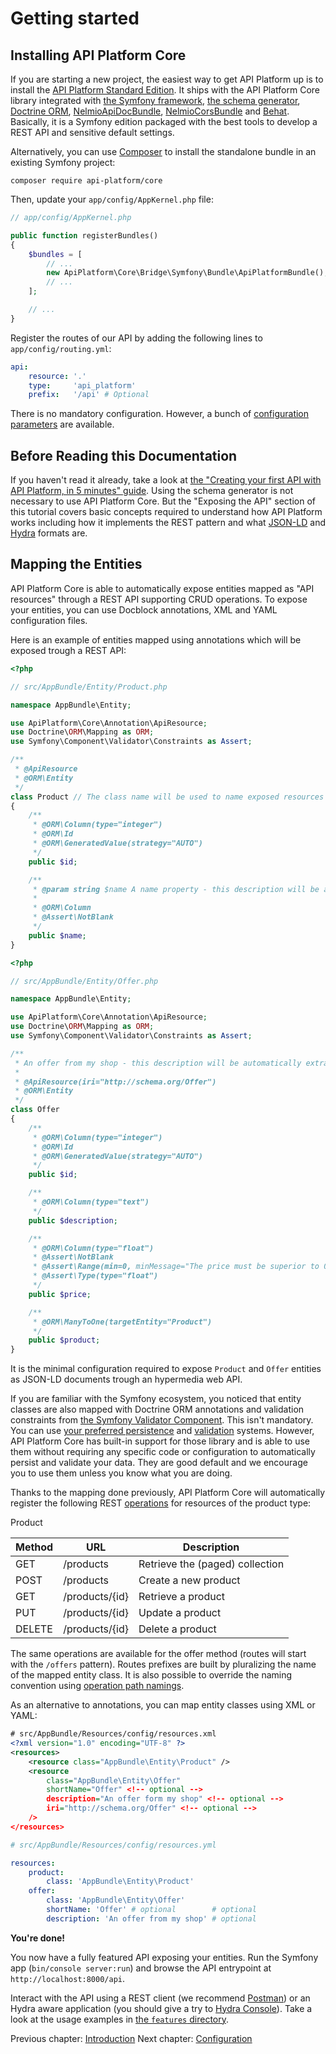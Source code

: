 # Getting started

## Installing API Platform Core

If you are starting a new project, the easiest way to get API Platform up is to install the [API Platform Standard Edition](https://github.com/api-platform/api-platform).
It ships with the API Platform Core library integrated with [the Symfony framework](https://symfony.com), [the schema generator](../schema-generator/),
[Doctrine ORM](www.doctrine-project.org), [NelmioApiDocBundle](https://github.com/nelmio/NelmioApiDocBundle), [NelmioCorsBundle](https://github.com/nelmio/NelmioCorsBundle)
and [Behat](http://behat.org).
Basically, it is a Symfony edition packaged with the best tools to develop a REST API and sensitive default settings.

Alternatively, you can use [Composer](http://getcomposer.org) to install the standalone bundle in an existing Symfony project:

`composer require api-platform/core`

Then, update your `app/config/AppKernel.php` file:

```php
// app/config/AppKernel.php

public function registerBundles()
{
    $bundles = [
        // ...
        new ApiPlatform\Core\Bridge\Symfony\Bundle\ApiPlatformBundle(),
        // ...
    ];

    // ...
}
```

Register the routes of our API by adding the following lines to `app/config/routing.yml`:

```yaml
api:
    resource: '.'
    type:     'api_platform'
    prefix:   '/api' # Optional
```

There is no mandatory configuration. However, a bunch of [configuration parameters](configuration.md) are available.

## Before Reading this Documentation

If you haven't read it already, take a look at [the "Creating your first API with API Platform, in 5 minutes" guide](../tutorial/api.md).
Using the schema generator is not necessary to use API Platform Core. But the "Exposing the API" section of this tutorial
covers basic concepts required to understand how API Platform works including how it implements the REST pattern and what
[JSON-LD](http://json-ld.org/) and [Hydra](http://www.hydra-cg.com/) formats are.

## Mapping the Entities

API Platform Core is able to automatically expose entities mapped as "API resources" through a REST API supporting CRUD operations.
To expose your entities, you can use Docblock annotations, XML and YAML configuration files.

Here is an example of entities mapped using annotations which will be exposed trough a REST API:

```php
<?php

// src/AppBundle/Entity/Product.php

namespace AppBundle\Entity;

use ApiPlatform\Core\Annotation\ApiResource;
use Doctrine\ORM\Mapping as ORM;
use Symfony\Component\Validator\Constraints as Assert;

/**
 * @ApiResource
 * @ORM\Entity
 */
class Product // The class name will be used to name exposed resources
{
    /**
     * @ORM\Column(type="integer")
     * @ORM\Id
     * @ORM\GeneratedValue(strategy="AUTO")
     */
    public $id;

    /**
     * @param string $name A name property - this description will be avaliable in the API documentation too.
     *
     * @ORM\Column
     * @Assert\NotBlank
     */
    public $name;
}
```

```php
<?php

// src/AppBundle/Entity/Offer.php

namespace AppBundle\Entity;

use ApiPlatform\Core\Annotation\ApiResource;
use Doctrine\ORM\Mapping as ORM;
use Symfony\Component\Validator\Constraints as Assert;

/**
 * An offer from my shop - this description will be automatically extracted form the PHPDoc to document the API.
 *
 * @ApiResource(iri="http://schema.org/Offer")
 * @ORM\Entity
 */
class Offer
{
    /**
     * @ORM\Column(type="integer")
     * @ORM\Id
     * @ORM\GeneratedValue(strategy="AUTO")
     */
    public $id;

    /**
     * @ORM\Column(type="text")
     */
    public $description;

    /**
     * @ORM\Column(type="float")
     * @Assert\NotBlank
     * @Assert\Range(min=0, minMessage="The price must be superior to 0.")
     * @Assert\Type(type="float")
     */
    public $price;

    /**
     * @ORM\ManyToOne(targetEntity="Product")
     */
    public $product;
}
```

It is the minimal configuration required to expose `Product` and `Offer` entities as JSON-LD documents trough an hypermedia
web API.

If you are familiar with the Symfony ecosystem, you noticed that entity classes are also mapped with Doctrine ORM annotations
and validation constraints from [the Symfony Validator Component](http://symfony.com/doc/current/book/validation.html).
This isn't mandatory. You can use [your preferred persistence](data-providers.md) and [validation](the-event-system.md) systems.
However, API Platform Core has built-in support for those library and is able to use them without requiring any specific
code or configuration to automatically persist and validate your data. They are good default and we encourage you to use
them unless you know what you are doing.

Thanks to the mapping done previously, API Platform Core will automatically register the following REST [operations](operations.md)
for resources of the product type:

Product

Method | URL            | Description
-------|----------------|--------------------------------
GET    | /products      | Retrieve the (paged) collection
POST   | /products      | Create a new product
GET    | /products/{id} | Retrieve a product
PUT    | /products/{id} | Update a product
DELETE | /products/{id} | Delete a product

The same operations are available for the offer method (routes will start with the `/offers` pattern).
Routes prefixes are built by pluralizing the name of the mapped entity class.
It is also possible to override the naming convention using [operation path namings](operation-path-naming.md).

As an alternative to annotations, you can map entity classes using XML or YAML:

<configurations>

```xml
# src/AppBundle/Resources/config/resources.xml
<?xml version="1.0" encoding="UTF-8" ?>
<resources>
    <resource class="AppBundle\Entity\Product" />
    <resource
        class="AppBundle\Entity\Offer"
        shortName="Offer" <!-- optional -->
        description="An offer form my shop" <!-- optional -->
        iri="http://schema.org/Offer" <!-- optional -->
    />
</resources>
```

```yaml
# src/AppBundle/Resources/config/resources.yml

resources:
    product:
        class: 'AppBundle\Entity\Product'
    offer:
        class: 'AppBundle\Entity\Offer'
        shortName: 'Offer' # optional        # optional
        description: 'An offer from my shop' # optional
```

</configurations>

**You're done!**

You now have a fully featured API exposing your entities.
Run the Symfony app (`bin/console server:run`) and browse the API entrypoint at `http://localhost:8000/api`.

Interact with the API using a REST client (we recommend [Postman](https://www.getpostman.com/)) or an Hydra aware application
(you should give a try to [Hydra Console](https://github.com/lanthaler/HydraConsole)). Take
a look at the usage examples in [the `features` directory](/features/).

Previous chapter: [Introduction](index.md)
Next chapter: [Configuration](configuration.md)
